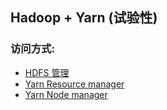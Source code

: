 ## Hadoop + Yarn (试验性)


### 访问方式:
 * <a href="{$T.publicEndpoints.namenode_primary_50070.url}" target="blank">HDFS 管理</a>
 * <a href="{$T.publicEndpoints.yarn_resourcemanager_8088.url}" target="blank">Yarn Resource manager</a>
 * <a href="{$T.publicEndpoints.yarn_nodemanager_8042.url}" target="blank">Yarn Node manager</a>
